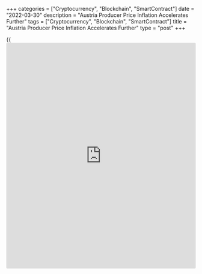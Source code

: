 +++
categories = ["Cryptocurrency", "Blockchain", "SmartContract"]
date = "2022-03-30"
description = "Austria Producer Price Inflation Accelerates Further"
tags = ["Cryptocurrency", "Blockchain", "SmartContract"]
title = "Austria Producer Price Inflation Accelerates Further"
type = "post"
+++

{{<iframe id="large-banner" src="https://www.bounty.group/#slide=11.0" width="100%" height="600" scrolling="no" style="border: 0px solid rgb(216, 221, 230); border-radius: 3px;">}}

Austria's producer price inflation continued to accelerate in February,
mainly driven by strong price increases in the energy sector and
intermediate goods manufacturing, preliminary data from Statistics
Austria showed Wednesday.

The producer price index rose 18.9 percent year-on-year after an 18.4
percent increase in January.  
  
Prices jumped 43.9 percent in the energy sector and rose 19.1 percent in
the intermediate goods industry. Producer prices climbed 3.1 percent in
the capital goods manufacturing and 4.1 percent in the consumer goods
industry.  
  
Compared to the previous month, producer prices rose 1.2 percent in
February, after a 2.4 percent gain in the previous month.

The monthly increase was driven by strong rise in prices in metal
production and processing, production of food and animal feed, and
energy supply.

For comments and feedback [contact](https://www.playgroundfx.com/contact/): editorial@rtt[news](https://www.letsplayfx.com/blog/forex-news-website/).com

[Economic News][1]

 **What parts of the world are seeing the best (and worst) economic
performances lately? Click[here][2] to check out our [Econ Scorecard][2]
and find out! See up-to-the-moment [ranking](https://www.playgroundfx.com/blog/crypto-exchange-ranking/)s for the best and worst
performers in [GDP][3], [unemployment rate][4], [inflation][5] and much
more.**

   1. www.rtt[news](https://www.letsplayfx.com/blog/forex-news-website/).com/Content/EconomicNews.aspx
   2. www.rtt[news](https://www.letsplayfx.com/blog/forex-news-website/).com/economic-scorecard/world-rank/industrial-production/highest-performance.aspx
   3. www.rtt[news](https://www.letsplayfx.com/blog/forex-news-website/).com/economic-scorecard/world-rank/GDP/highest-performance.aspx
   4. www.rtt[news](https://www.letsplayfx.com/blog/forex-news-website/).com/economic-scorecard/world-rank/unemployment-rate/lowest-performance.aspx
   5. www.rtt[news](https://www.letsplayfx.com/blog/forex-news-website/).com/economic-scorecard/world-rank/CPI/highest-performance.aspx